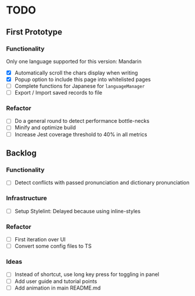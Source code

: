 # TODO

## First Prototype

### Functionality

Only one language supported for this version: Mandarin

- [x] Automatically scroll the chars display when writing
- [x] Popup option to include this page into whitelisted pages
- [ ] Complete functions for Japanese for `languageManager`
- [ ] Export / Import saved records to file

### Refactor

- [ ] Do a general round to detect performance bottle-necks
- [ ] Minify and optimize build
- [ ] Increase Jest coverage threshold to 40% in all metrics

## Backlog

### Functionality

- [ ] Detect conflicts with passed pronunciation and dictionary pronunciation

### Infrastructure

- [ ] Setup Stylelint: Delayed because using inline-styles

### Refactor

- [ ] First iteration over UI
- [ ] Convert some config files to TS

### Ideas

- [ ] Instead of shortcut, use long key press for toggling in panel
- [ ] Add user guide and tutorial points
- [ ] Add animation in main README.md
